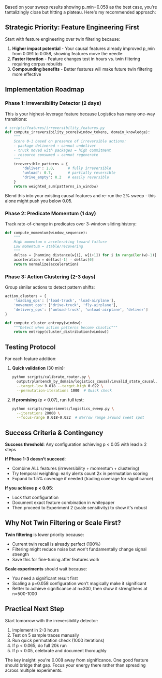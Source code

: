 Based on your sweep results showing p_min=0.058 as the best case, you're tantalizingly close but hitting a plateau. Here's my recommended approach:

## Strategic Priority: Feature Engineering First

Start with feature engineering over twin filtering because:
1. **Higher impact potential** - Your causal features already improved p_min from 0.091 to 0.058, showing features move the needle
2. **Faster iteration** - Feature changes test in hours vs. twin filtering requiring corpus rebuilds
3. **Compounding benefits** - Better features will make future twin filtering more effective

## Implementation Roadmap

### Phase 1: Irreversibility Detector (2 days)
This is your highest-leverage feature because Logistics has many one-way transitions:

```python
# scripts/features/irreversibility_features.py
def compute_irreversibility_score(window_tokens, domain_knowledge):
    """
    Score 0-1 based on presence of irreversible actions:
    - package delivered → cannot undeliver
    - truck moved with packages → high commitment
    - resource consumed → cannot regenerate
    """
    irreversible_patterns = {
        'deliver': 1.0,      # fully irreversible
        'unload': 0.7,       # partially reversible
        'drive_empty': 0.2   # easily reversible
    }
    return weighted_sum(patterns_in_window)
```

Blend this into your existing causal features and re-run the 2% sweep - this alone might push you below 0.05.

### Phase 2: Predicate Momentum (1 day)
Track rate-of-change in predicates over 3-window sliding history:

```python
def compute_momentum(window_sequence):
    """
    High momentum = accelerating toward failure
    Low momentum = stable/recovering
    """
    deltas = [hamming_distance(w[i], w[i+1]) for i in range(len(w)-1)]
    acceleration = deltas[-1] - deltas[0]
    return normalize(acceleration)
```

### Phase 3: Action Clustering (2-3 days)
Group similar actions to detect pattern shifts:

```python
action_clusters = {
    'loading_ops': ['load-truck', 'load-airplane'],
    'movement_ops': ['drive-truck', 'fly-airplane'],
    'delivery_ops': ['unload-truck', 'unload-airplane', 'deliver']
}

def compute_cluster_entropy(window):
    """Detect when action patterns become chaotic"""
    return entropy(cluster_distribution(window))
```

## Testing Protocol

For each feature addition:

1. **Quick validation** (30 min):
   ```bash
   python scripts/calibrate_router.py \
     output/planbench_by_domain/logistics_causal/invalid_state_causal.json \
     --target-low 0.018 --target-high 0.022 \
     --permutation-iterations 1000  # Quick check
   ```

2. **If promising** (p < 0.07), run full test:
   ```bash
   python scripts/experiments/logistics_sweep.py \
     --iterations 20000 \
     --focus-range 0.018-0.022  # Narrow range around sweet spot
   ```

## Success Criteria & Contingency

**Success threshold**: Any configuration achieving p < 0.05 with lead ≥ 2 steps

**If Phase 1-3 doesn't succeed**:
- Combine ALL features (irreversibility + momentum + clustering)  
- Try temporal weighting: early alerts count 2x in permutation scoring
- Expand to 1.5% coverage if needed (trading coverage for significance)

**If you achieve p < 0.05**:
- Lock that configuration
- Document exact feature combination in whitepaper
- Then proceed to Experiment 2 (scale sensitivity) to show it's robust

## Why Not Twin Filtering or Scale First?

**Twin filtering** is lower priority because:
- Current twin recall is already perfect (100%)
- Filtering might reduce noise but won't fundamentally change signal strength
- Save this for fine-tuning after features work

**Scale experiments** should wait because:
- You need a significant result first
- Scaling a p=0.058 configuration won't magically make it significant
- Better to achieve significance at n=300, then show it strengthens at n=500-1000

## Practical Next Step

Start tomorrow with the irreversibility detector:
1. Implement in 2-3 hours
2. Test on 5 sample traces manually
3. Run quick permutation check (1000 iterations)
4. If p < 0.065, do full 20k run
5. If p < 0.05, celebrate and document thoroughly

The key insight: you're 0.008 away from significance. One good feature should bridge that gap. Focus your energy there rather than spreading across multiple experiments.